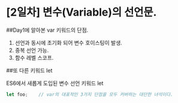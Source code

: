 [2일차] 변수(Variable)의 선언문.
===============================


##Day1에 알아본 var 키워드의 단점.

1. 선언과 동시에 초기화 되어 변수 호이스팅이 발생.
2. 중복 선언 가능.
3. 함수 레벨 스코프.

##또 다른 키워드 let

ES6에서 새롭게 도입된 변수 선언 키워드 let
```javascript
let foo;    // var의 대표적인 3가지 단점을 모두 커버하는 대단한 녀석이다.
```